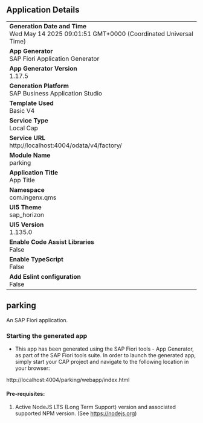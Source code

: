 ## Application Details
|               |
| ------------- |
|**Generation Date and Time**<br>Wed May 14 2025 09:01:51 GMT+0000 (Coordinated Universal Time)|
|**App Generator**<br>SAP Fiori Application Generator|
|**App Generator Version**<br>1.17.5|
|**Generation Platform**<br>SAP Business Application Studio|
|**Template Used**<br>Basic V4|
|**Service Type**<br>Local Cap|
|**Service URL**<br>http://localhost:4004/odata/v4/factory/|
|**Module Name**<br>parking|
|**Application Title**<br>App Title|
|**Namespace**<br>com.ingenx.qms|
|**UI5 Theme**<br>sap_horizon|
|**UI5 Version**<br>1.135.0|
|**Enable Code Assist Libraries**<br>False|
|**Enable TypeScript**<br>False|
|**Add Eslint configuration**<br>False|

## parking

An SAP Fiori application.

### Starting the generated app

-   This app has been generated using the SAP Fiori tools - App Generator, as part of the SAP Fiori tools suite.  In order to launch the generated app, simply start your CAP project and navigate to the following location in your browser:

http://localhost:4004/parking/webapp/index.html

#### Pre-requisites:

1. Active NodeJS LTS (Long Term Support) version and associated supported NPM version.  (See https://nodejs.org)


